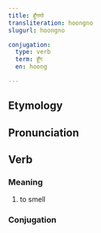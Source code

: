 ```yaml
---
title: हूँगणो
transliteration: hoongno
slugurl: hoongno

conjugation: 
  type: verb
  term: हूँग
  en: hoong

---
```


## Etymology

## Pronunciation


## Verb
### Meaning
1. to smell

### Conjugation
<marwari-verb-conjugation :word="conjugation.term" :worden="conjugation.en"></marwari-verb-conjugation>